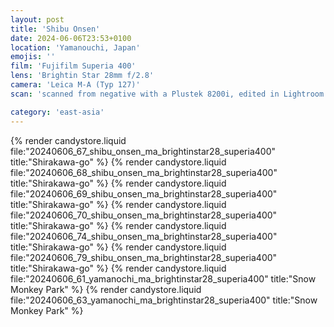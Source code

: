 ```yaml
---
layout: post
title: 'Shibu Onsen'
date: 2024-06-06T23:53+0100
location: 'Yamanouchi, Japan'
emojis: ''
film: 'Fujifilm Superia 400'
lens: 'Brightin Star 28mm f/2.8'
camera: 'Leica M-A (Typ 127)'
scan: 'scanned from negative with a Plustek 8200i, edited in Lightroom'

category: 'east-asia'
---
```


{% render candystore.liquid file:"20240606_67_shibu_onsen_ma_brightinstar28_superia400" title:"Shirakawa-go" %}
{% render candystore.liquid file:"20240606_68_shibu_onsen_ma_brightinstar28_superia400" title:"Shirakawa-go" %}
{% render candystore.liquid file:"20240606_69_shibu_onsen_ma_brightinstar28_superia400" title:"Shirakawa-go" %}
{% render candystore.liquid file:"20240606_70_shibu_onsen_ma_brightinstar28_superia400" title:"Shirakawa-go" %}
{% render candystore.liquid file:"20240606_74_shibu_onsen_ma_brightinstar28_superia400" title:"Shirakawa-go" %}
{% render candystore.liquid file:"20240606_79_shibu_onsen_ma_brightinstar28_superia400" title:"Shirakawa-go" %}
{% render candystore.liquid file:"20240606_61_yamanochi_ma_brightinstar28_superia400" title:"Snow Monkey Park" %}
{% render candystore.liquid file:"20240606_63_yamanochi_ma_brightinstar28_superia400" title:"Snow Monkey Park" %}